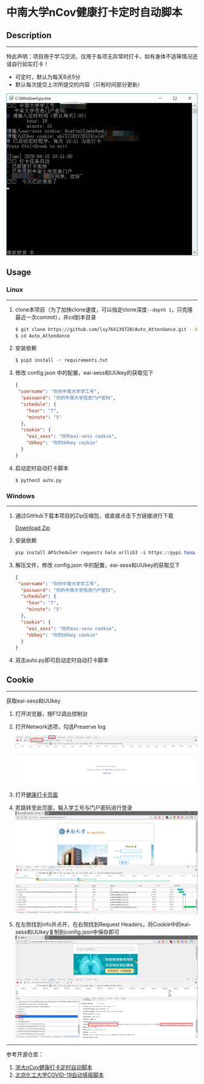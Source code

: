 # 中南大学nCov健康打卡定时自动脚本

## Description

---

特此声明：项目用于学习交流，仅用于各项无异常时打卡，如有身体不适等情况还请自行如实打卡！

* 可定时，默认为每天6点5分
* 默认每次提交上次所提交的内容（只有时间部分更新）

![](https://raw.githubusercontent.com/lxy764139720/Figurebed/master/img/20200410105518.jpg)

## Usage

### Linux

----

1. clone本项目（为了加快clone速度，可以指定clone深度`--depth 1`，只克隆最近一次commit），并cd到本目录
    ```bash
    $ git clone https://github.com/lxy764139720/Auto_Attendance.git --depth 1
    $ cd Auto_Attendance
    ```
    
2. 安装依赖

    ```bash
    $ pip3 install -r requirements.txt
    ```

3. 修改 config.json 中的配置，eai-sess和UUkey的获取见下
  
    ```Json
    {
     "username": "你的中南大学学工号",
      "password": "你的中南大学信息门户密码",
      "schedule": {
        "hour": "7",
        "minute": "5"
      },
      "cookie": {
        "eai_sess": "你的eai-sess cookie",
        "UUkey": "你的UUkey cookie"
      }
    }
    ```

4. 启动定时自动打卡脚本

   ```bash
   $ python3 auto.py
   ```

### Windows

---

1. 通过GitHub下载本项目的Zip压缩包，或直接点击下方链接进行下载

   [Download Zip](https://github.com/lxy764139720/Auto_Attendance/archive/master.zip)

2. 安装依赖

   ```powershell
   pip install APScheduler requests halo urllib3 -i https://pypi.tuna.tsinghua.edu.cn/simple
   ```

   

3. 解压文件，修改 config.json 中的配置，eai-sess和UUkey的获取见下

   ```Json
   {
    "username": "你的中南大学学工号",
     "password": "你的中南大学信息门户密码",
     "schedule": {
       "hour": "7",
       "minute": "5"
     },
     "cookie": {
       "eai_sess": "你的eai-sess cookie",
       "UUkey": "你的UUkey cookie"
     }
   }
   ```

4. 双击auto.py即可启动定时自动打卡脚本

## Cookie

---

获取eai-sess和UUkey

1. 打开浏览器，按F12调出控制台

2. 打开Network选项，勾选Preserve log

   ![](https://raw.githubusercontent.com/lxy764139720/Figurebed/master/img/20200410114231.jpg)

3. 打开[健康打卡页面](https://wxxy.csu.edu.cn/ncov/wap/default/index)

4. 若跳转至此页面，输入学工号与门户密码进行登录![](https://raw.githubusercontent.com/lxy764139720/Figurebed/master/img/20200410114831.jpg)

5. 在左侧找到info并点开，在右侧找到Request Headers，将Cookie中的eai-sess和UUkey复制到config.json中保存即可![](https://raw.githubusercontent.com/lxy764139720/Figurebed/master/img/20200410115438.jpg)

---

参考开源仓库：

1. [浙大nCov健康打卡定时自动脚本](https://github.com/Tishacy/ZJU-nCov-Hitcarder)
2. [北京化工大学COVID-19自动填报脚本](https://github.com/W0n9/BUCT_nCoV_Report)